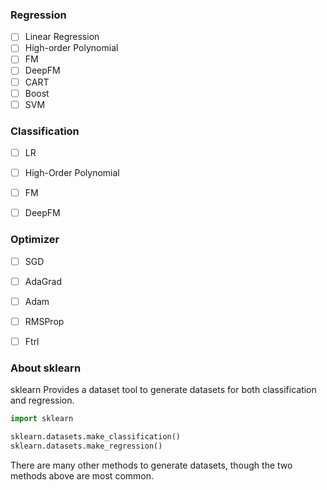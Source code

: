 ### Regression

- [ ] Linear Regression
- [ ] High-order Polynomial
- [ ] FM
- [ ] DeepFM
- [ ] CART
- [ ] Boost
- [ ] SVM

### Classification
- [ ] LR
- [ ] High-Order Polynomial
- [ ] FM
- [ ] DeepFM


### Optimizer

- [ ] SGD
- [ ] AdaGrad
- [ ] Adam
- [ ] RMSProp
- [ ] Ftrl


### About sklearn

sklearn Provides a dataset tool to generate datasets for both classification and regression.

```python
import sklearn

sklearn.datasets.make_classification()
sklearn.datasets.make_regression()
```

There are many other methods to generate datasets, though the two methods above are most common.


